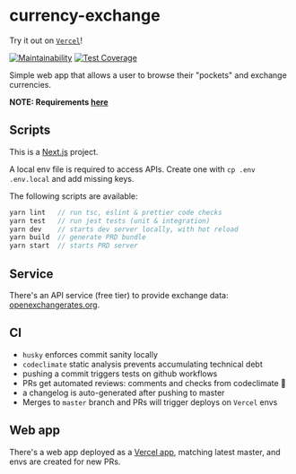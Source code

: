 # currency-exchange

Try it out on [`Vercel`](https://currency-exchange-khaki.vercel.app)!

[![Maintainability](https://api.codeclimate.com/v1/badges/618013b1fe3b2d11d2bf/maintainability)](https://codeclimate.com/github/sombreroEnPuntas/currency-exchange/maintainability)
[![Test Coverage](https://api.codeclimate.com/v1/badges/618013b1fe3b2d11d2bf/test_coverage)](https://codeclimate.com/github/sombreroEnPuntas/currency-exchange/test_coverage)

Simple web app that allows a user to browse their "pockets" and exchange currencies.

**NOTE: Requirements [here](assignment.pdf)**

## Scripts

This is a [Next.js](https://nextjs.org/) project.

A local env file is required to access APIs. Create one with `cp .env .env.local` and add missing keys.

The following scripts are available:

```js
yarn lint   // run tsc, eslint & prettier code checks
yarn test   // run jest tests (unit & integration)
yarn dev    // starts dev server locally, with hot reload
yarn build  // generate PRD bundle
yarn start  // starts PRD server
```

## Service

There's an API service (free tier) to provide exchange data: [openexchangerates.org](https://openexchangerates.org).

## CI

- `husky` enforces commit sanity locally
- `codeclimate` static analysis prevents accumulating technical debt
- pushing a commit triggers tests on github workflows
- PRs get automated reviews: comments and checks from codeclimate 🤖
- a changelog is auto-generated after pushing to master
- Merges to `master` branch and PRs will trigger deploys on `Vercel` envs

## Web app

There's a web app deployed as a [Vercel app](https://currency-exchange-khaki.vercel.app), matching latest master, and envs are created for new PRs.
